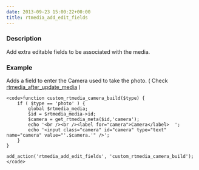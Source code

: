 ```yaml
---
date: 2013-09-23 15:00:22+00:00
title: rtmedia_add_edit_fields
---
```


### Description


Add extra editable fields to be associated with the media.


### Example


Adds a field to enter the Camera used to take the photo. ( Check [rtmedia_after_update_media](https://rtcamp.com/rtmedia/docs/developer/rtmedia-hooks/rtmedia_after_update_media/) )


    
    <code>function custom_rtmedia_camera_build($type) {
        if ( $type == 'photo' ) {
            global $rtmedia_media;
            $id = $rtmedia_media->id;
            $camera = get_rtmedia_meta($id,'camera');
            echo '<br /><br /><label for="camera">Camera</label>  ';
            echo '<input class="camera" id="camera" type="text" name="camera" value="'.$camera.'" />';
        }
    }
    
    add_action('rtmedia_add_edit_fields', 'custom_rtmedia_camera_build');</code>
